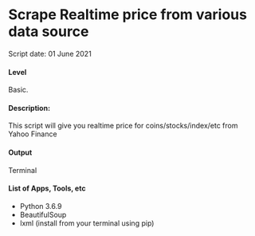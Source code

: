 # Scrape Realtime price from various data source
Script date: 01 June 2021

#### Level
Basic.

#### Description:
This script will give you realtime price for coins/stocks/index/etc from Yahoo Finance

#### Output
Terminal

#### List of Apps, Tools, etc
- Python 3.6.9
- BeautifulSoup
- lxml (install from your terminal using pip)
